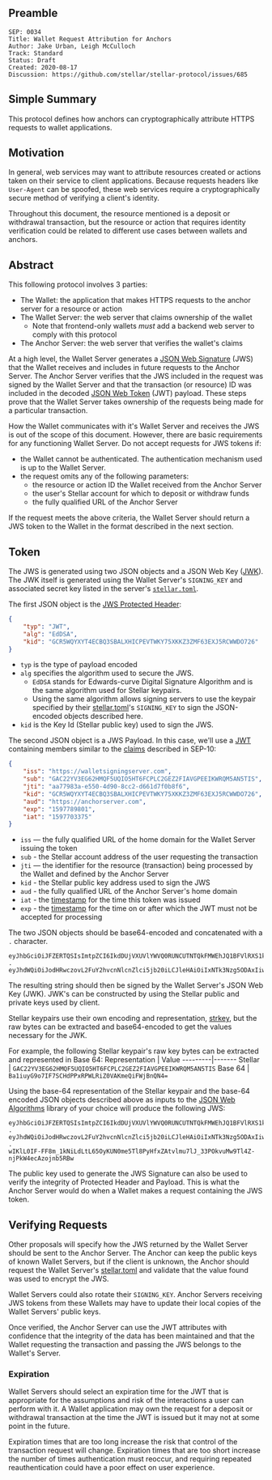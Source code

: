 ## Preamble

```
SEP: 0034
Title: Wallet Request Attribution for Anchors
Author: Jake Urban, Leigh McCulloch
Track: Standard
Status: Draft
Created: 2020-08-17
Discussion: https://github.com/stellar/stellar-protocol/issues/685
```

## Simple Summary
This protocol defines how anchors can cryptographically attribute HTTPS requests to wallet applications. 

## Motivation
In general, web services may want to attribute resources created or actions taken on their service to client applications. Because requests headers like `User-Agent` can be spoofed, these web services require a cryptographically secure method of verifying a client's identity.

Throughout this document, the resource mentioned is a deposit or withdrawal transaction, but the resource or action that requires identity verification could be related to different use cases between wallets and anchors.

## Abstract
This following protocol involves 3 parties:

- The Wallet: the application that makes HTTPS requests to the anchor server for a resource or action
- The Wallet Server: the web server that claims ownership of the wallet
    - Note that frontend-only wallets _must_ add a backend web server to comply with this protocol
- The Anchor Server: the web server that verifies the wallet's claims

At a high level, the Wallet Server generates a [JSON Web Signature](https://www.rfc-editor.org/rfc/rfc7515.html) (JWS) that the Wallet receives and includes in future requests to the Anchor Server. The Anchor Server verifies that the JWS included in the request was signed by the Wallet Server and that the transaction (or resource) ID was included in the decoded [JSON Web Token](https://tools.ietf.org/html/rfc7519) (JWT) payload. These steps prove that the Wallet Server takes ownership of the requests being made for a particular transaction.

How the Wallet communicates with it's Wallet Server and receives the JWS is out of the scope of this document. However, there are basic requirements for any functioning Wallet Server. Do not accept requests for JWS tokens if:
  - the Wallet cannot be authenticated. The authentication mechanism used is up to the Wallet Server.
  - the request omits any of the following parameters:
    - the resource or action ID the Wallet received from the Anchor Server
    - the user's Stellar account for which to deposit or withdraw funds
    - the fully qualified URL of the Anchor Server 

If the request meets the above criteria, the Wallet Server should return a JWS token to the Wallet in the format described in the next section.

## Token

The JWS is generated using two JSON objects and a JSON Web Key ([JWK](https://www.rfc-editor.org/rfc/rfc7517.html)). The JWK itself is generated using the Wallet Server's `SIGNING_KEY` and associated secret key listed in the server's [`stellar.toml`](sep-0001.md).

The first JSON object is the [JWS Protected Header](https://www.rfc-editor.org/rfc/rfc7515.html#section-4):
```json
{
    "typ": "JWT",
    "alg": "EdDSA",
    "kid": "GCR5WQYXYT4ECBQ3SBALXHICPEVTWKY75XKKZ3ZMF63EXJ5RCWWDO726"
}
```

- `typ` is the type of payload encoded
- `alg` specifies the algorithm used to secure the JWS. 
  - `EdDSA` stands for Edwards-curve Digital Signature Algorithm and is the same algorithm used for Stellar keypairs. 
  - Using the same algorithm allows signing servers to use the keypair specified by their [stellar.toml](sep-0001.md)'s `SIGNING_KEY` to sign the JSON-encoded objects described here. 
- `kid` is the Key Id (Stellar public key) used to sign the JWS.

The second JSON object is a JWS Payload. In this case, we'll use a [JWT](http://www.rfc-editor.org/info/rfc7519) containing members similar to the [claims](https://www.rfc-editor.org/rfc/rfc7519.html#section-4.1) described in SEP-10:

```json
{
    "iss": "https://walletsigningserver.com",
    "sub": "GAC22YV3EG62HMQF5UQIO5HT6FCPLC2GEZ2FIAVGPEEIKWRQM5AN5TIS",
    "jti": "aa77983a-e550-4d90-8cc2-d661d7f0b8f6",
    "kid": "GCR5WQYXYT4ECBQ3SBALXHICPEVTWKY75XKKZ3ZMF63EXJ5RCWWDO726",
    "aud": "https://anchorserver.com",
    "exp": "1597789801",
    "iat": "1597703375"
}
```

* `iss` — the fully qualified URL of the home domain for the Wallet Server issuing the token
* `sub` - the Stellar account address of the user requesting the transaction
* `jti` — the identifier for the resource (transaction) being processed by the Wallet and defined by the Anchor Server 
* `kid` - the Stellar public key address used to sign the JWS
* `aud` - the fully qualified URL of the Anchor Server's home domain
* `iat` - the [timestamp](https://tools.ietf.org/html/rfc7519#section-4.1.6) for the time this token was issued
* `exp` - the [timestamp](https://tools.ietf.org/html/rfc7519#section-4.1.4) for the time on or after which the JWT must not be accepted for processing

The two JSON objects should be base64-encoded and concatenated with a `.` character. 
```
eyJhbGciOiJFZERTQSIsImtpZCI6IkdDUjVXUVlYWVQ0RUNCUTNTQkFMWEhJQ1BFVlRXS1k3NVhLS1ozWk1GNjNFWEo1UkNXV0RPNzI2IiwidHlwIjoiRWREU0EifQ
.
eyJhdWQiOiJodHRwczovL2FuY2hvcnNlcnZlci5jb20iLCJleHAiOiIxNTk3Nzg5ODAxIiwiaWF0IjoiMTU5NzcwMzM3NSIsImlzcyI6Imh0dHBzOi8vd2FsbGV0c2lnbmluZ3NlcnZlci5jb20iLCJqdGkiOiJhYTc3OTgzYS1lNTUwLTRkOTAtOGNjMi1kNjYxZDdmMGI4ZjYiLCJraWQiOiJHQ1I1V1FZWFlUNEVDQlEzU0JBTFhISUNQRVZUV0tZNzVYS0taM1pNRjYzRVhKNVJDV1dETzcyNiIsInN1YiI6IkdBQzIyWVYzRUc2MkhNUUY1VVFJTzVIVDZGQ1BMQzJHRVoyRklBVkdQRUVJS1dSUU01QU41VElTIn
```

The resulting string should then be signed by the Wallet Server's JSON Web Key (JWK). JWK's can be constructed by using the Stellar public and private keys used by client.

Stellar keypairs use their own encoding and representation, [strkey](https://github.com/stellar/stellar-protocol/blob/master/ecosystem/sep-0023.md#specification), but the raw bytes can be extracted and base64-encoded to get the values necessary for the JWK.

For example, the following Stellar keypair's raw key bytes can be extracted and represented in Base 64:
Representation | Value
---------|-------
Stellar | `GAC22YV3EG62HMQF5UQIO5HT6FCPLC2GEZ2FIAVGPEEIKWRQM5AN5TIS` 
Base 64 | `Ba1iuyG9o7IF7SCHdPPxRPWLRiZ0VAKmeQiFWjBnQN4=`

Using the base-64 representation of the Stellar keypair and the base-64 encoded JSON objects described above as inputs to the [JSON Web Algorithms](https://tools.ietf.org/html/rfc7518) library of your choice will produce the following JWS:

```
eyJhbGciOiJFZERTQSIsImtpZCI6IkdDUjVXUVlYWVQ0RUNCUTNTQkFMWEhJQ1BFVlRXS1k3NVhLS1ozWk1GNjNFWEo1UkNXV0RPNzI2IiwidHlwIjoiRWREU0EifQ
.
eyJhdWQiOiJodHRwczovL2FuY2hvcnNlcnZlci5jb20iLCJleHAiOiIxNTk3Nzg5ODAxIiwiaWF0IjoiMTU5NzcwMzM3NSIsImlzcyI6Imh0dHBzOi8vd2FsbGV0c2lnbmluZ3NlcnZlci5jb20iLCJqdGkiOiJhYTc3OTgzYS1lNTUwLTRkOTAtOGNjMi1kNjYxZDdmMGI4ZjYiLCJraWQiOiJHQ1I1V1FZWFlUNEVDQlEzU0JBTFhISUNQRVZUV0tZNzVYS0taM1pNRjYzRVhKNVJDV1dETzcyNiIsInN1YiI6IkdBQzIyWVYzRUc2MkhNUUY1VVFJTzVIVDZGQ1BMQzJHRVoyRklBVkdQRUVJS1dSUU01QU41VElTIn0
.
wIKlL0IF-FF8m_1kNiLdLtL65OyKUN0me5Tl8PyHfxZAtvlmu7lJ_33POkvuMw9Tl4Z-njPkW4ecAzojnb5RBw
```

The public key used to generate the JWS Signature can also be used to verify the integrity of Protected Header and Payload. This is what the Anchor Server would do when a Wallet makes a request containing the JWS token. 

## Verifying Requests
Other proposals will specify how the JWS returned by the Wallet Server should be sent to the Anchor Server. The Anchor can keep the public keys of known Wallet Servers, but if the client is unknown, the Anchor should request the Wallet Server's [stellar.toml](sep-0001.md) and validate that the value found was used to encrypt the JWS.

Wallet Servers could also rotate their `SIGNING_KEY`. Anchor Servers receiving JWS tokens from these Wallets may have to update their local copies of the Wallet Servers' public keys.

Once verified, the Anchor Server can use the JWT attributes with confidence that the integrity of the data has been maintained and that the Wallet requesting the transaction and passing the JWS belongs to the Wallet's Server.

### Expiration
Wallet Servers should select an expiration time for the JWT that is appropriate for the assumptions and risk of the interactions a user can perform with it. A Wallet application may own the request for a deposit or withdrawal transaction at the time the JWT is issued but it may not at some point in the future.

Expiration times that are too long increase the risk that control of the transaction request will change. Expiration times that are too short increase the number of times authentication must reoccur, and requiring repeated reauthentication could have a poor effect on user experience.
